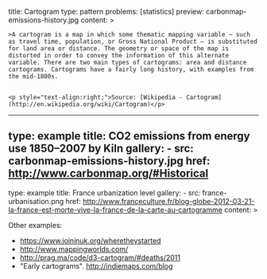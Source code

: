 title: Cartogram
type: pattern
problems: [statistics]
preview: carbonmap-emissions-history.jpg
content: >
    
    >A cartogram is a map in which some thematic mapping variable – such as travel time, population, or Gross National Product – is substituted for land area or distance. The geometry or space of the map is distorted in order to convey the information of this alternate variable. There are two main types of cartograms: area and distance cartograms. Cartograms have a fairly long history, with examples from the mid-1800s. 
    
    
    <p style="text-align:right;">Source: [Wikipedia - Cartogram](http://en.wikipedia.org/wiki/Cartogram)</p>
---
type: example
title: CO2 emissions from energy use 1850–2007 by Kiln
gallery:
    - src: carbonmap-emissions-history.jpg
      href: http://www.carbonmap.org/#Historical
---
type: example
title: France urbanization level
gallery:
    - src: france-urbanisation.png
      href: http://www.franceculture.fr/blog-globe-2012-03-21-la-france-est-morte-vive-la-france-de-la-carte-au-cartogramme
content: >

  Other examples:
   * https://www.joininuk.org/wheretheystarted
   * http://www.mappingworlds.com/
   * http://prag.ma/code/d3-cartogram/#deaths/2011
   * "Early cartograms". http://indiemaps.com/blog
   

